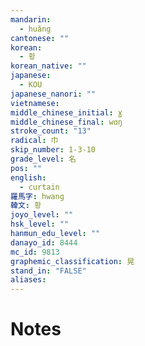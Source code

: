 ```yaml
---
mandarin:
  - huǎng
cantonese: ""
korean:
  - 황
korean_native: ""
japanese:
  - KOU
japanese_nanori: ""
vietnamese:
middle_chinese_initial: ɣ
middle_chinese_final: wɑŋ
stroke_count: "13"
radical: 巾
skip_number: 1-3-10
grade_level: 名
pos: ""
english:
  - curtain
羅馬字: hwang
韓文: 황
joyo_level: ""
hsk_level: ""
hanmun_edu_level: ""
danayo_id: 8444
mc_id: 9813
graphemic_classification: 晃
stand_in: "FALSE"
aliases:
---
```


# Notes

